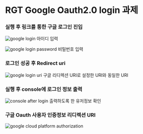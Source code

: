 # RGT Google Oauth2.0 login 과제

### 실행 후 링크를 통한 구글 로그인 진입
![google login](https://github.com/sandee-han/rgt-google-oauth/assets/69177351/92b72629-b75d-4d5e-b212-bcc711336c6d)
아이디 입력  

![google login password](https://github.com/sandee-han/rgt-google-oauth/assets/69177351/fbe3f4ea-64f4-42a8-8647-823f6398a362)
비밀번호 입력  

### 로그인 성공 후 Redirect uri
![google login uri](https://github.com/sandee-han/rgt-google-oauth/assets/69177351/f55a2fc3-08eb-447c-9dc6-b5b1ad24cdff)
구글 리디렉션 URI로 설정한 URI와 동일한 URI  

### 실행 후 console에 로그인 정보 출력
![console after login](https://github.com/sandee-han/rgt-google-oauth/assets/69177351/d1d90092-f62b-4fb0-8e3c-18cd749b26ae)
출력하도록 한 유저정보 확인

### 구글 Oauth 사용자 인증정보 리디렉션 URI
![google cloud platform authorization](https://github.com/sandee-han/rgt-google-oauth/assets/69177351/20d61838-5de6-4e7d-8f04-f50bffb85a51)
